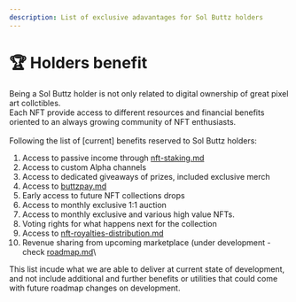 ```yaml
---
description: List of exclusive adavantages for Sol Buttz holders
---
```


# 🏆 Holders benefit

Being a Sol Buttz holder is not only related to digital ownership of great pixel art collctibles.\
Each NFT provide access to different resources and financial benefits oriented to an always growing community of NFT enthusiasts.\
\
Following the list of \[current] benefits reserved to Sol Buttz holders:

1. Access to passive income through [nft-staking.md](../utilities-and-revenue-stream/nft-staking.md "mention")
2. Access to custom Alpha channels
3. Access to dedicated giveaways of prizes, included exclusive merch
4. Access to [buttzpay.md](../utilities-and-revenue-stream/buttzpay.md "mention")
5. Early access to future NFT collections drops&#x20;
6. Access to monthly exclusive 1:1 auction&#x20;
7. Access to monthly exclusive and various high value NFTs.
8. Voting rights for what happens next for the collection&#x20;
9. Access to [nft-royalties-distribution.md](nft-royalties-distribution.md "mention")
10. Revenue sharing from upcoming marketplace (under development - check [roadmap.md](roadmap.md "mention")\


This list incude what we are able to deliver at current state of development, and not include additional and further benefits or utilities that could come with future roadmap changes on development.
